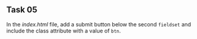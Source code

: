 ## Task 05
In the *index.html* file, add a submit button below the second `fieldset` and include the class attribute with a value of `btn`.

